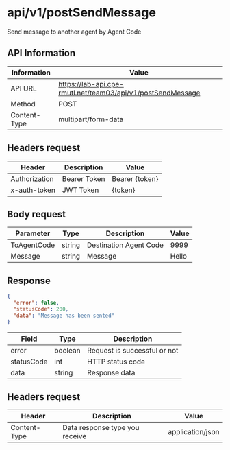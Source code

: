 # api/v1/postSendMessage

Send message to another agent by Agent Code

## API Information

| Information  | Value                                                       |
| ------------ | ----------------------------------------------------------- |
| API URL      | https://lab-api.cpe-rmutl.net/team03/api/v1/postSendMessage |
| Method       | POST                                                        |
| Content-Type | multipart/form-data                                         |

## Headers request

| Header        | Description  | Value          |
| ------------- | ------------ | -------------- |
| Authorization | Bearer Token | Bearer {token} |
| x-auth-token  | JWT Token    | {token}        |

## Body request

| Parameter   | Type   | Description            | Value |
| ----------- | ------ | ---------------------- | ----- |
| ToAgentCode | string | Destination Agent Code | 9999  |
| Message     | string | Message                | Hello |

## Response

```json
{
  "error": false,
  "statusCode": 200,
  "data": "Message has been sented"
}
```

| Field      | Type    | Description                  |
| ---------- | ------- | ---------------------------- |
| error      | boolean | Request is successful or not |
| statusCode | int     | HTTP status code             |
| data       | string  | Response data                |

## Headers request

| Header       | Description                    | Value            |
| ------------ | ------------------------------ | ---------------- |
| Content-Type | Data response type you receive | application/json |
